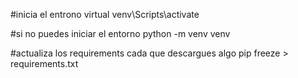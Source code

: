 #inicia el entrono virtual
venv\Scripts\activate  

#si no puedes iniciar el entorno
python -m venv venv

#actualiza los requirements cada que descargues algo
pip freeze > requirements.txt